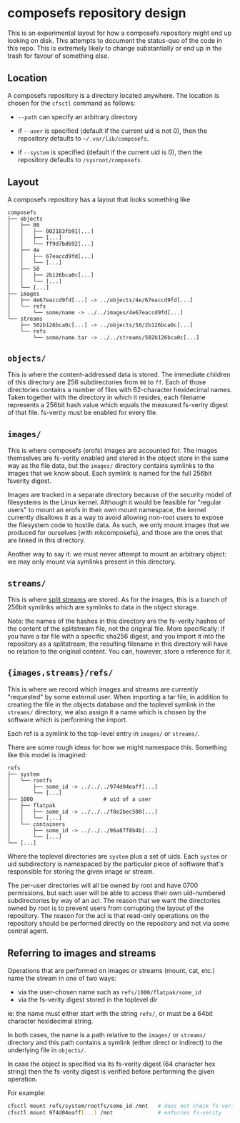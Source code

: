 # composefs repository design

This is an experimental layout for how a composefs repository might end up
looking on disk.  This attempts to document the status-quo of the code in this
repo.  This is extremely likely to change substantially or end up in the trash
for favour of something else.

## Location

A composefs repository is a directory located anywhere.  The location is chosen
for the `cfsctl` command as follows:

 - `--path` can specify an arbitrary directory

 - if `--user` is specified (default if the current uid is not 0), then the
   repository defaults to `~/.var/lib/composefs`.

 - if `--system` is specified (default if the current uid is 0), then the
   repository defaults to `/sysroot/composefs`.

## Layout

A composefs repository has a layout that looks something like

```
composefs
├── objects
│   ├── 00
│   │   ├── 002183fb91[...]
│   │   ├── [...]
│   │   └── ff9d7bd692[...]
│   ├── 4e
│   │   ├── 67eaccd9fd[...]
│   │   └── [...]
│   ├── 50
│   │   ├── 2b126bca0c[...]
│   │   └── [...]
│   └── [...]
├── images
│   ├── 4e67eaccd9fd[...] -> ../objects/4e/67eaccd9fd[...]
│   └── refs
│       └── some/name -> ../../images/4e67eaccd9fd[...]
└── streams
    ├── 502b126bca0c[...] -> ../objects/50/2b126bca0c[...]
    └── refs
        └── some/name.tar -> ../../streams/502b126bca0c[...]
```

## `objects/`

This is where the content-addressed data is stored.  The immediate children of
this directory are 256 subdirectories from `00` to `ff`.  Each of those
directories contains a number of files with 62-character hexidecimal names.
Taken together with the directory in which it resides, each filename represents
a 256bit hash value which equals the measured fs-verity digest of that file.
fs-verity must be enabled for every file.

## `images/`

This is where composefs (erofs) images are accounted for.  The images
themselves are fs-verity enabled and stored in the object store in the same way
as the file data, but the `images/` directory contains symlinks to the images
that we know about.  Each symlink is named for the full 256bit fsverity digest.

Images are tracked in a separate directory because of the security model of
filesystems in the Linux kernel.  Although it would be feasible for "regular
users" to mount an erofs in their own mount namespace, the kernel currently
disallows it as a way to avoid allowing non-root users to expose the filesystem
code to hostile data.  As such, we only mount images that we produced for
ourselves (with mkcomposefs), and those are the ones that are linked in this
directory.

Another way to say it: we must never attempt to mount an arbitrary object: we
may only mount via symlinks present in this directory.

## `streams/`

This is where [split streams](splitstream.md) are stored.  As for the images,
this is a bunch of 256bit symlinks which are symlinks to data in the object
storage.

Note: the names of the hashes in this directory are the fs-verity hashes of the
content of the splitstream file, not the original file.  More specifically: if
you have a tar file with a specific sha256 digest, and you import it into the
repository as a splitstream, the resulting filename in this directory will have
no relation to the original content.  You can, however, store a reference for
it.

## `{images,streams}/refs/`

This is where we record which images and streams are currently "requested" by
some external user.  When importing a tar file, in addition to creating the
file in the objects database and the toplevel symlink in the `streams/`
directory, we also assign it a name which is chosen by the software which is
performing the import.

Each ref is a symlink to the top-level entry in `images/` or `streams/`.

There are some rough ideas for how we might namespace this.  Something like
this model is imagined:

```
refs
├── system
│   └── rootfs
│       ├── some_id -> ../../../974d04eaff[...]
│       └── [...]
├── 1000                      # uid of a user
│   ├── flatpak
│   │   ├── some_id -> ../../../f8e2bec500[...]
│   │   └── [...]
│   └── containers
│       ├── some_id -> ../../../96a87f8b4b[...]
│       └── [...]
└── [...]
```

Where the toplevel directories are `system` plus a set of uids.  Each `system`
or uid subdirectory is namespaced by the particular piece of software that's
responsible for storing the given image or stream.

The per-user directories will all be owned by root and have 0700 permissions,
but each user will be able to access their own uid-numbered subdirectories by
way of an acl.  The reason that we want the directories owned by root is to
prevent users from corrupting the layout of the repository.  The reason for the
acl is that read-only operations on the repository should be performed
directly on the repository and not via some central agent.

## Referring to images and streams

Operations that are performed on images or streams (mount, cat, etc.) name the
stream in one of two ways:

 - via the user-chosen name such as `refs/1000/flatpak/some_id`
 - via the fs-verity digest stored in the toplevel dir

ie: the name must either start with the string `refs/`, or must be a 64bit
character hexidecimal string.

In both cases, the name is a path relative to the `images/` or `streams/`
directory and this path contains a symlink (either direct or indirect) to the
underlying file in `objects/`.

In case the object is specified via its fs-verity digest (64 character hex
string) then the fs-verity digest is verified before performing the given
operation.

For example:

```sh
cfsctl mount refs/system/rootfs/some_id /mnt   # does not check fs-verity
cfsctl mount 974d04eaff[...] /mnt              # enforces fs-verity
```
